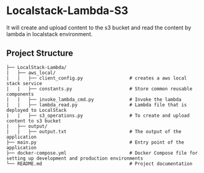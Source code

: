 # Localstack-Lambda-S3
It will create and upload content to the s3 bucket and read the content by lambda in localstack environment.

## Project Structure
```plaintext
├── LocalStack-Lambda/
|   ├── aws_local/
|   |   ├── client_config.py                 # creates a aws local stack service
|   |   ├── constants.py                     # Store common reusable components 
|   |   ├── invoke_lambda_cmd.py             # Invoke the lambda 
|   |   ├── lambda_read.py                   # Lambda file that is deployed to LocalStack
|   |   ├── s3_operations.py                 # To create and upload content to s3 bucket
|   ├── output/
|   |   ├── output.txt                       # The output of the application
├── main.py                                  # Entry point of the application
├── docker-compose.yml                       # Docker Compose file for setting up development and production environments
└── README.md                                # Project documentation
```
